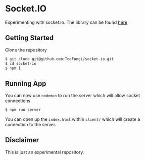 # Socket.IO
Experimenting with socket.io. The library can be found [here](https://socket.io/)

## Getting Started
Clone the repository
```bash
$ git clone git@github.com:ToeFungi/socket-io.git
$ cd socket-io
$ npm i
```

## Running App
You can now use `nodemon` to run the server which will allow socket connections.
```bash
$ npm run server
```
You can open up the `index.html` within `client/` which will create a connection to the server.

## Disclaimer
This is just an experimental repository.